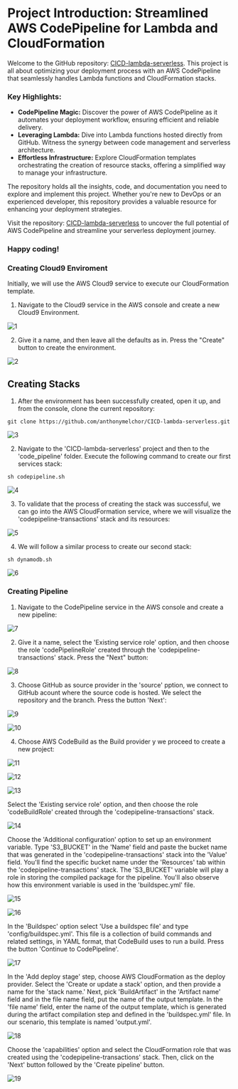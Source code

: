 # Project Introduction: Streamlined AWS CodePipeline for Lambda and CloudFormation

Welcome to the GitHub repository: [CICD-lambda-serverless](https://github.com/anthonymelchor/CICD-lambda-serverless.git). This project is all about optimizing your deployment process with an AWS CodePipeline that seamlessly handles Lambda functions and CloudFormation stacks.

### Key Highlights:
- **CodePipeline Magic:** Discover the power of AWS CodePipeline as it automates your deployment workflow, ensuring efficient and reliable delivery.
- **Leveraging Lambda:** Dive into Lambda functions hosted directly from GitHub. Witness the synergy between code management and serverless architecture.
- **Effortless Infrastructure:** Explore CloudFormation templates orchestrating the creation of resource stacks, offering a simplified way to manage your infrastructure.

The repository holds all the insights, code, and documentation you need to explore and implement this project. Whether you're new to DevOps or an experienced developer, this repository provides a valuable resource for enhancing your deployment strategies.

Visit the repository: [CICD-lambda-serverless](https://github.com/anthonymelchor/CICD-lambda-serverless.git) to uncover the full potential of AWS CodePipeline and streamline your serverless deployment journey.

### Happy coding!

### Creating Cloud9 Enviroment
Initially, we will use the AWS Cloud9 service to execute our CloudFormation template.

1. Navigate to the Cloud9 service in the AWS console and create a new Cloud9 Environment.

![1](https://github.com/anthonymelchor/CICD-lambda-serverless/assets/48603061/efb98289-6337-4084-b620-b0a87d41674f)

2. Give it a name, and then leave all the defaults as in. Press the "Create" button to create the environment.

![2](https://github.com/anthonymelchor/CICD-lambda-serverless/assets/48603061/68e42bd1-0245-4b81-aa01-80b710b1617c)

## Creating Stacks
1. After the environment has been successfully created, open it up, and from the console, clone the current repository:
```
git clone https://github.com/anthonymelchor/CICD-lambda-serverless.git
```
![3](https://github.com/anthonymelchor/CICD-lambda-serverless/assets/48603061/8dca9429-5caa-4ef1-a4f2-6bbd2616c7b0)

2.  Navigate to the 'CICD-lambda-serverless' project and then to the 'code_pipeline' folder. Execute the following command to create our first services stack:
```
sh codepipeline.sh
```
![4](https://github.com/anthonymelchor/CICD-lambda-serverless/assets/48603061/5bd9ef76-2711-4bf2-ad23-604b966fc234)

3. To validate that the process of creating the stack was successful, we can go into the AWS CloudFormation service, where we will visualize the 'codepipeline-transactions' stack and its resources:

![5](https://github.com/anthonymelchor/CICD-lambda-serverless/assets/48603061/8e2f282a-06fe-43c7-bebe-d9efaf21db69)

4. We will follow a similar process to create our second stack:

```
sh dynamodb.sh
```
![6](https://github.com/anthonymelchor/CICD-lambda-serverless/assets/48603061/8a354367-c143-4bb8-a61b-9058c074436a)

### Creating Pipeline
1. Navigate to the CodePipeline service in the AWS console and create a new pipeline:

![7](https://github.com/anthonymelchor/CICD-lambda-serverless/assets/48603061/4859b15e-d3e7-4045-8c61-89311cac16d6)

2. Give it a name, select the 'Existing service role' option, and then choose the role 'codePipelineRole' created through the 'codepipeline-transactions' stack. Press the "Next" button:

![8](https://github.com/anthonymelchor/CICD-lambda-serverless/assets/48603061/fad458b5-2bd7-42e5-8ef1-b5faa892d890)

3. Choose  GitHub as source provider in the 'source' pption, we connect to GitHub acount where the source code is hosted.  We select the repository and the branch. Press the button 'Next':

![9](https://github.com/anthonymelchor/CICD-lambda-serverless/assets/48603061/d19c3572-ee98-4bf3-9039-ed3f0e82941f)

![10](https://github.com/anthonymelchor/CICD-lambda-serverless/assets/48603061/de4651bf-c3d5-4a7d-9ee8-79b0a2f3da54)

4. Choose AWS CodeBuild as the Build provider y we proceed to create a new project:

![11](https://github.com/anthonymelchor/CICD-lambda-serverless/assets/48603061/489b2839-d37e-497e-9c8a-bcd7f8a3dead)

![12](https://github.com/anthonymelchor/CICD-lambda-serverless/assets/48603061/321b3f75-1c03-4541-88be-e20d0f3f9f1e)

![13](https://github.com/anthonymelchor/CICD-lambda-serverless/assets/48603061/59d0f439-8694-4213-b23e-be3fb124803f)

Select the 'Existing service role' option, and then choose the role 'codeBuildRole' created through the 'codepipeline-transactions' stack.

![14](https://github.com/anthonymelchor/CICD-lambda-serverless/assets/48603061/6bfc1fff-b6ad-45d7-9b09-2f102395be4c)


Choose the 'Additional configuration' option to set up an environment variable. Type 'S3_BUCKET' in the 'Name' field and paste the bucket name that was generated in the 'codepipeline-transactions' stack into the 'Value' field. You'll find the specific bucket name under the 'Resources' tab within the 'codepipeline-transactions' stack. The 'S3_BUCKET' variable will play a role in storing the compiled package for the pipeline. You'll also observe how this environment variable is used in the 'buildspec.yml' file.

![15](https://github.com/anthonymelchor/CICD-lambda-serverless/assets/48603061/9c168212-bea4-4493-a055-3c043b970cd1)

![16](https://github.com/anthonymelchor/CICD-lambda-serverless/assets/48603061/ff4d6d97-a31f-4505-abac-9cb4e76d262d)

In the 'Buildspec' option select 'Use a buildspec file' and type 'config/buildspec.yml'. This file is a collection of build commands and related settings, in YAML format, that CodeBuild uses to run a build. Press the button 'Continue to CodePipeline'.

![17](https://github.com/anthonymelchor/CICD-lambda-serverless/assets/48603061/6079bc07-67a7-4d51-a5eb-81ac9a58e6f5)

In the 'Add deploy stage' step, choose AWS CloudFormation as the deploy provider. Select the 'Create or update a stack' option, and then provide a name for the 'stack name.' Next, pick 'BuildArtifact' in the 'Artifact name' field and in the file name field, put the name of the output template. In the 'file name' field, enter the name of the output template, which is generated during the artifact compilation step and defined in the 'buildspec.yml' file. In our scenario, this template is named 'output.yml'.

![18](https://github.com/anthonymelchor/CICD-lambda-serverless/assets/48603061/32312074-2b23-461f-9a94-9b771ea1dae4)

Choose the 'capabilities' option and select the CloudFormation role that was created using the 'codepipeline-transactions' stack. Then, click on the 'Next' button followed by the 'Create pipeline' button.

![19](https://github.com/anthonymelchor/CICD-lambda-serverless/assets/48603061/8f4302fb-ab30-4b78-8ac3-fb4373fb8f7c)



